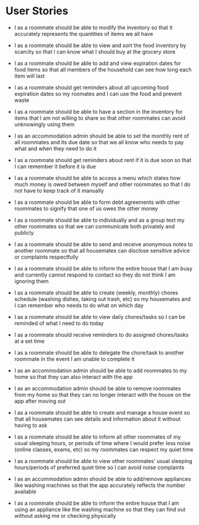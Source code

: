 # User Stories
* I as a roommate should be able to modify the inventory so that it accurately represents the quantities of items we all have
* I as a roommate should be able to view and sort the food inventory by scarcity so that I can know what I should buy at the grocery store
* I as a roommate should be able to add and view expiration dates for food items so that all members of the household can see how long each item will last
* I as a roommate should get reminders about all upcoming food expiration dates so my roomates and I can use the food and prevent waste
* I as a roommate should be able to have a section in the inventory for items that I am not willing to share so that other roommates can avoid unknowingly using them


* I as an accommodation admin should be able to set the monthly rent of all roommates and its due date so that we all know who needs to pay what and when they need to do it
* I as a roommate should get reminders about rent if it is due soon so that I can remember it before it is due
* I as a roommate should be able to access a menu which states how much money is owed between myself and other roommates so that I do not have to keep track of it manually
* I as a roommate should be able to form debt agreements with other roommates to signify that one of us owes the other money


* I as a roommate should be able to individually and as a group text my other roommates so that we can communicate both privately and publicly
* I as a roommate should be able to send and receive anonymous notes to another roommate so that all housemates can disclose sensitive advice or complaints respectfully
* I as a roommate should be able to inform the entire house that I am busy and currently cannot respond to contact so they do not think I am ignoring them


* I as a roommate should be able to create (weekly, monthly) chores schedule (washing dishes, taking out trash, etc) so my housemates and I can remember who needs to do what on which day
* I as a roommate should be able to view daily chores/tasks so I can be reminded of what I need to do today
* I as a roommate should receive reminders to do assigned chores/tasks at a set time
* I as a roommate should be able to delegate the chore/task to another roommate in the event I am unable to complete it


* I as an accommodation admin should be able to add roommates to my home so that they can also interact with the app
* I as an accommodation admin should be able to remove roommates from my home so that they can no longer interact with the house on the app after moving out
* I as a roommate should be able to create and manage a house event so that all housemates can see details and information about it without having to ask


* I as a roommate should be able to inform all other roommates of my usual sleeping hours, or periods of time where I would prefer less noise (online classes, exams, etc) so my roommates can respect my quiet time
* I as a roommate should be able to view other roommates’ usual sleeping hours/periods of preferred quiet time so I can avoid noise complaints 


* I as an accommodation admin should be able to add/remove appliances like washing machines so that the app accurately reflects the number available
* I as a roommate should be able to inform the entire house that I am using an appliance like the washing machine so that they can find out without asking me or checking physically
